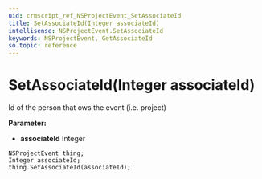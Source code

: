 ```yaml
---
uid: crmscript_ref_NSProjectEvent_SetAssociateId
title: SetAssociateId(Integer associateId)
intellisense: NSProjectEvent.SetAssociateId
keywords: NSProjectEvent, GetAssociateId
so.topic: reference
---
```


# SetAssociateId(Integer associateId)

Id of the person that ows the event (i.e. project)

**Parameter:** 
* **associateId** Integer

```crmscript
NSProjectEvent thing;
Integer associateId;
thing.SetAssociateId(associateId);
```

